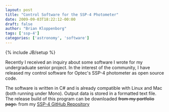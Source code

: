 ```yaml
---
layout: post
title: "Control Software for the SSP-4 Photometer"
date: 2009-09-03T18:22:12-00:00
draft: false
author: "Brian Kloppenborg"
tags: ['ssp-4']
categories: ['astronomy', 'software']
---
```

{% include JB/setup %}

Recently I received an inquiry about some software I wrote for my undergraduate
senior project. In the interest of the community, I have released my control
software for Optec's SSP-4 photometer as open source code.

The software is written in C# and is already compatible with Linux and Mac
(both running under Mono). Output data is stored in a formatted text file.
The release build of this program can be downloaded ~~from my portfolio
page.~~ from my [SSP-4 GitHub Repository](https://github.com/bkloppenborg/ssp4-control-software)

<!--
TODO: MISSING IMAGE
<img alt="SSP4_Software" height="337"
src="images/stories/software/ssp-4/SSP4_Software.png" width="587"/>
-->
